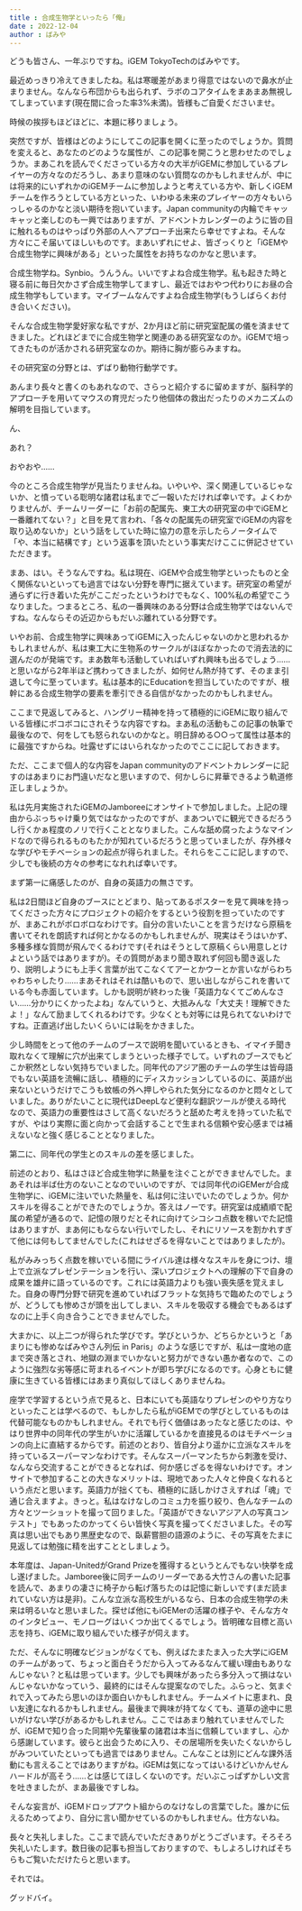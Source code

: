 ```yaml
---
title : 合成生物学といったら「俺」
date : 2022-12-04
author : ばみや
---
```


どうも皆さん、一年ぶりですね。iGEM TokyoTechのばみやです。

最近めっきり冷えてきましたね。私は寒暖差があまり得意ではないので鼻水が止まりません。なんなら布団からも出られず、ラボのコアタイムをまあまあ無視してしまっています(現在間に合った率3%未満)。皆様もご自愛くださいませ。

時候の挨拶もほどほどに、本題に移りましょう。

<!--more-->

突然ですが、皆様はどのようにしてこの記事を開くに至ったのでしょうか。質問を変えると、あなたのどのような属性が、この記事を開こうと思わせたのでしょうか。まあこれを読んでくださっている方々の大半がiGEMに参加しているプレイヤーの方々なのだろうし、あまり意味のない質問なのかもしれませんが、中には将来的にいずれかのiGEMチームに参加しようと考えている方や、新しくiGEMチームを作ろうとしている方といった、いわゆる未来のプレイヤーの方々もいらっしゃるのかなと淡い期待を抱いています。Japan communityの内輪でキャッキャッと楽しむのも一興ではありますが、アドベントカレンダーのように皆の目に触れるものはやっぱり外部の人へアプローチ出来たら幸せですよね。そんな方々にこそ届いてほしいものです。まあいずれにせよ、皆ざっくりと「iGEMや合成生物学に興味がある」といった属性をお持ちなのかなと思います。

合成生物学ね。Synbio。うんうん。いいですよね合成生物学。私も起きた時と寝る前に毎日欠かさず合成生物学してますし、最近ではおやつ代わりにお昼の合成生物学もしています。マイブームなんですよね合成生物学(もうしばらくお付き合いください)。

そんな合成生物学愛好家な私ですが、2か月ほど前に研究室配属の儀を済ませてきました。どれほどまでに合成生物学と関連のある研究室なのか。iGEMで培ってきたものが活かされる研究室なのか。期待に胸が膨らみますね。

その研究室の分野とは、ずばり動物行動学です。

あんまり長々と書くのもあれなので、さらっと紹介するに留めますが、脳科学的アプローチを用いてマウスの育児だったり他個体の救出だったりのメカニズムの解明を目指しています。

ん、

あれ？

おやおや……

今のところ合成生物学が見当たりませんね。いやいや、深く関連しているじゃないか、と憤っている聡明な諸君は私までご一報いただければ幸いです。よくわかりませんが、チームリーダーに「お前の配属先、東工大の研究室の中でiGEMと一番離れてない？」と目を見て言われ、「各々の配属先の研究室でiGEMの内容を取り込めないか」という話をしていた時に協力の意を示したらノータイムで「や、本当に結構です」という返事を頂いたという事実だけここに併記させていただきます。

まあ、はい。そうなんですね。私は現在、iGEMや合成生物学といったものと全く関係ないといっても過言ではない分野を専門に据えています。研究室の希望が通らずに行き着いた先がここだったというわけでもなく、100%私の希望でこうなりました。つまるところ、私の一番興味のある分野は合成生物学ではないんですね。なんならその近辺からもだいぶ離れている分野です。

いやお前、合成生物学に興味あってiGEMに入ったんじゃないのかと思われるかもしれませんが、私は東工大に生物系のサークルがほぼなかったので消去法的に選んだのが発端です。まあ数年も活動していればいずれ興味も出るでしょう……と思いながら2年半ほど携わってきましたが、如何せん熱が持てず、そのまま引退して今に至っています。私は基本的にEducationを担当していたのですが、根幹にある合成生物学の要素を牽引できる自信がなかったのかもしれません。

ここまで見返してみると、ハングリー精神を持って積極的にiGEMに取り組んでいる皆様にボコボコにされそうな内容ですね。まあ私の活動もこの記事の執筆で最後なので、何をしても怒られないのかなと。明日辞める○○って属性は基本的に最強ですからね。吐露せずにはいられなかったのでここに記しておきます。

ただ、ここまで個人的な内容をJapan communityのアドベントカレンダーに記すのはあまりにお門違いだなと思いますので、何かしらに昇華できるよう軌道修正しましょうか。

私は先月実施されたiGEMのJamboreeにオンサイトで参加しました。上記の理由からぶっちゃけ乗り気ではなかったのですが、まあついでに観光できるだろうし行くかぁ程度のノリで行くこととなりました。こんな舐め腐ったようなマインドなので得られるものもたかが知れているだろうと思っていましたが、存外様々な学びやモチベーションの起点が得られました。それらをここに記しますので、少しでも後続の方々の参考になれれば幸いです。

まず第一に痛感したのが、自身の英語力の無さです。

私は2日間ほど自身のブースにとどまり、貼ってあるポスターを見て興味を持ってくださった方々にプロジェクトの紹介をするという役割を担っていたのですが、まあこれがボロボロなわけです。自分の言いたいことを言うだけなら原稿を書いてそれを朗読すれば何とかなるのかもしれませんが、現実はそうはいかず、多種多様な質問が飛んでくるわけです(それはそうとして原稿くらい用意しとけよという話ではありますが)。その質問があまり聞き取れず何回も聞き返したり、説明しようにも上手く言葉が出てこなくてアーとかウーとか言いながらわちゃわちゃしたり……まあそれはそれは酷いもので、思い出しながらこれを書いている今も赤面しています。しかも説明が終わった後「英語力なくてごめんなさい……分かりにくかったよね」なんていうと、大抵みんな「大丈夫！理解できたよ！」なんて励ましてくれるわけです。少なくとも対等には見られてないわけですね。正直逃げ出したいくらいには恥をかきました。

少し時間をとって他のチームのブースで説明を聞いているときも、イマイチ聞き取れなくて理解に穴が出来てしまうといった様子でして。いずれのブースでもどこか釈然としない気持ちでいました。同年代のアジア圏のチームの学生は皆母語でもない英語を流暢に話し、積極的にディスカッションしているのに、英語が出来ないというだけでこうも蚊帳の外へ押しやられた気分になるのかと悶々としていました。ありがたいことに現代はDeepLなど便利な翻訳ツールが使える時代なので、英語力の重要性はさして高くないだろうと舐めた考えを持っていた私ですが、やはり実際に面と向かって会話することで生まれる信頼や安心感までは補えないなと強く感じることとなりました。

第二に、同年代の学生とのスキルの差を感じました。

前述のとおり、私はさほど合成生物学に熱量を注ぐことができませんでした。まあそれは半ば仕方のないことなのでいいのですが、では同年代のiGEMerが合成生物学に、iGEMに注いでいた熱量を、私は何に注いでいたのでしょうか。何かスキルを得ることができたのでしょうか。答えはノーです。研究室は成績順で配属の希望が通るので、記憶の限りだとそれに向けてシコシコ点数を稼いでた記憶はありますが、まあ何にもならない行いでしたし、それにリソースを割かれすぎて他には何もしてませんでした(これはせざるを得ないことではありましたが)。

私がみみっちく点数を稼いでいる間にライバル達は様々なスキルを身につけ、壇上で立派なプレゼンテーションを行い、深いプロジェクトへの理解の下で自身の成果を雄弁に語っているのです。これには英語力よりも強い喪失感を覚えました。自身の専門分野で研究を進めていればフラットな気持ちで臨めたのでしょうが、どうしても惨めさが頭を出してしまい、スキルを吸収する機会でもあるはずなのに上手く向き合うことできませんでした。

大まかに、以上二つが得られた学びです。学びというか、どちらかというと「あまりにも惨めなばみやさん列伝 in Paris」のような感じですが、私は一度地の底まで突き落とされ、地獄の淵までいかないと努力ができない愚か者なので、このように強烈な劣等感に苛まれるイベントが即ち学びになるのです。心身ともに健康に生きている皆様にはあまり真似してほしくありませんね。

座学で学習するという点で見ると、日本にいても英語なりプレゼンのやり方なりといったことは学べるので、もしかしたら私がiGEMでの学びとしているものは代替可能なものかもしれません。それでも行く価値はあったなと感じたのは、やはり世界中の同年代の学生がいかに活躍しているかを直接見るのはモチベーションの向上に直結するからです。前述のとおり、皆自分より遥かに立派なスキルを持っているスーパーマンなわけです。そんなスーパーマンたちから刺激を受け、なんなら交流することができるとなれば、何か感じざるを得ないわけです。オンサイトで参加することの大きなメリットは、現地であった人々と仲良くなれるという点だと思います。英語力が拙くても、積極的に話しかけさえすれば「魂」で通じ合えますよ。きっと。私はなけなしのコミュ力を振り絞り、色んなチームの方々とツーショットを撮って回りました。「英語ができないアジア人の写真コンテスト」でもあったのかってくらい皆快く写真を撮ってくださいました。その写真は思い出でもあり黒歴史なので、臥薪嘗胆の語源のように、その写真をたまに見返しては勉強に精を出すこととしましょう。

本年度は、Japan-UnitedがGrand Prizeを獲得するというとんでもない快挙を成し遂げました。Jamboree後に同チームのリーダーである大竹さんの書いた記事を読んで、あまりの凄さに椅子から転げ落ちたのは記憶に新しいです(まだ読まれていない方は是非)。こんな立派な高校生がいるなら、日本の合成生物学の未来は明るいなと思いました。探せば他にもiGEMerの活躍の様子や、そんな方々のインタビュー、モノローグはいくつか出てくるでしょう。皆明確な目標と高い志を持ち、iGEMに取り組んでいた様子が伺えます。

ただ、そんなに明確なビジョンがなくても、例えばたまたま入った大学にiGEMのチームがあって、ちょっと面白そうだから入ってみるなんて緩い理由もありなんじゃない？と私は思っています。少しでも興味があったら多分入って損はないんじゃないかなっていう、最終的にはそんな提案なのでした。ふらっと、気まぐれで入ってみたら思いのほか面白いかもしれません。チームメイトに恵まれ、良い友達になれるかもしれません。最後まで興味が持てなくても、道草の途中に思いがけない学びがあるかもしれません。ここではあまり触れていませんでしたが、iGEMで知り合った同期や先輩後輩の諸君は本当に信頼していますし、心から感謝しています。彼らと出会うために入り、その居場所を失いたくないからしがみついていたといっても過言ではありません。こんなことは別にどんな課外活動にも言えることではありますがね。iGEMは気になってはいるけどいかんせんハードルが高そう……とは感じてほしくないのです。だいぶこっぱずかしい文言を吐きましたが、まあ最後ですしね。

そんな妄言が、iGEMドロップアウト組からのなけなしの言葉でした。誰かに伝えるためってより、自分に言い聞かせているのかもしれません。仕方ないね。

長々と失礼しました。ここまで読んでいただきありがとうございます。そろそろ失礼いたします。数日後の記事も担当しておりますので、もしよろしければそちらもご覧いただけたらと思います。

それでは。

グッドバイ。